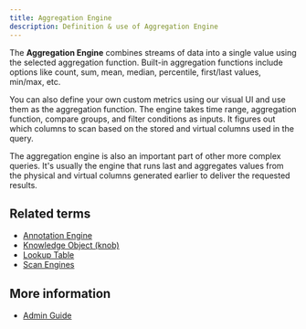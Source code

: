 ```yaml
---
title: Aggregation Engine 
description: Definition & use of Aggregation Engine 
---
```

The **Aggregation Engine** combines streams of data into a single value using the selected aggregation function. Built-in aggregation functions include options like count, sum, mean, median, percentile, first/last values, min/max, etc.

You can also define your own custom metrics using our visual UI and use them as the aggregation function. The engine takes time range, aggregation function, compare groups, and filter conditions as inputs. It figures out which columns to scan based on the stored and virtual columns used in the query.

The aggregation engine is also an important part of other more complex queries. It's usually the engine that runs last and aggregates values from the physical and virtual columns generated earlier to deliver the requested results.

## Related terms

- [Annotation Engine](../annotation-engine)
- [Knowledge Object (knob)](../knowledge-object-knob)
- [Lookup Table](../lookup-table)
- [Scan Engines](../scan-engines)

## More information

- [Admin Guide](https://scuba.atlassian.net/wiki/spaces/SGV/pages/2139261269/Admin+Guides+v5)